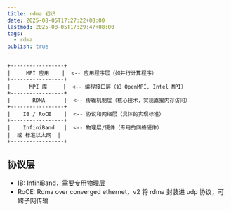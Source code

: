 ```yaml
---
title: rdma 初识
date: 2025-08-05T17:27:22+08:00
lastmod: 2025-08-05T17:29:47+08:00
tags:
  - rdma
publish: true
---
```


```
+-----------------+
|     MPI 应用    |  <-- 应用程序层（如并行计算程序）
+-----------------+
|      MPI 库     |  <-- 编程接口层（如 OpenMPI, Intel MPI）
+-----------------+
|       RDMA      |  <-- 传输机制层（核心技术，实现直接内存访问）
+-----------------+
|    IB / RoCE    |  <-- 协议和网络层（具体的实现标准）
+-----------------+
|    InfiniBand   |  <-- 物理层/硬件（专用的网络硬件）
|  或 标准以太网  |
+-----------------+
```

## 协议层

- IB: InfiniBand，需要专用物理层
- RoCE: Rdma over converged ethernet，v2 将 rdma 封装进 udp 协议，可跨子网传输
